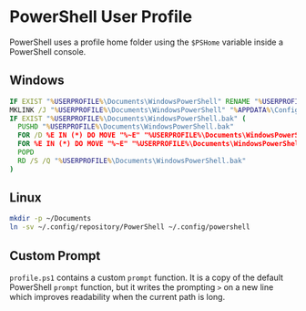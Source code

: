 # PowerShell User Profile

PowerShell uses a profile home folder using the `$PSHome` variable inside a
PowerShell console.

## Windows

``` bat
IF EXIST "%USERPROFILE%\Documents\WindowsPowerShell" RENAME "%USERPROFILE%\Documents\WindowsPowerShell" "WindowsPowerShell.bak"
MKLINK /J "%USERPROFILE%\Documents\WindowsPowerShell" "%APPDATA%\Configuration Repository\PowerShell"
IF EXIST "%USERPROFILE%\Documents\WindowsPowerShell.bak" (
  PUSHD "%USERPROFILE%\Documents\WindowsPowerShell.bak"
  FOR /D %E IN (*) DO MOVE "%~E" "%USERPROFILE%\Documents\WindowsPowerShell"
  FOR %E IN (*) DO MOVE "%~E" "%USERPROFILE%\Documents\WindowsPowerShell"
  POPD
  RD /S /Q "%USERPROFILE%\Documents\WindowsPowerShell.bak"
)
```

## Linux

``` sh
mkdir -p ~/Documents
ln -sv ~/.config/repository/PowerShell ~/.config/powershell
```

## Custom Prompt

`profile.ps1` contains a custom `prompt` function. It is a copy of the default
PowerShell `prompt` function, but it writes the prompting `>` on a new line
which improves readability when the current path is long.
